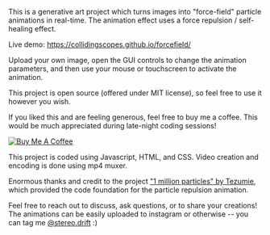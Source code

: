 This is a generative art project which turns images into "force-field" particle animations in real-time. The animation effect uses a force repulsion / self-healing effect.

Live demo: https://collidingscopes.github.io/forcefield/

Upload your own image, open the GUI controls to change the animation parameters, and then use your mouse or touchscreen to activate the animation.

This project is open source (offered under MIT license), so feel free to use it however you wish.

If you liked this and are feeling generous, feel free to buy me a coffee. This would be much appreciated during late-night coding sessions!

<a href="https://www.buymeacoffee.com/stereoDrift" target="_blank"><img src="https://www.buymeacoffee.com/assets/img/custom_images/yellow_img.png" alt="Buy Me A Coffee"></a>

This project is coded using Javascript, HTML, and CSS. Video creation and encoding is done using mp4 muxer.

Enormous thanks and credit to the project <a href="https://aijs.io/project?user=Tezumie&project=1-Million-Particles" target="_blank" rel="noopener">"1 million particles" by Tezumie</a>, which provided the code foundation for the particle repulsion animation.

Feel free to reach out to discuss, ask questions, or to share your creations! The animations can be easily uploaded to instagram or otherwise -- you can tag me <a href="https://www.instagram.com/stereo.drift/" target="_blank" rel="noopener">@stereo.drift</a> :)